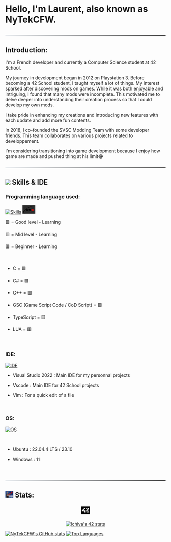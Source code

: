 # Hello, I'm Laurent, also known as NyTekCFW.

![-----------------------------------------------------](https://raw.githubusercontent.com/NyTekCFW/NyTekCFW/master/assets/line.png)

## Introduction:

I'm a French developer and currently a Computer Science student at 42 School.

My journey in development began in 2012 on Playstation 3. Before becoming a 42 School student, I taught myself a lot of things. My interest sparked after discovering mods on games. While it was both enjoyable and intriguing, I found that many mods were incomplete. This motivated me to delve deeper into understanding their creation process so that I could develop my own mods.

I take pride in enhancing my creations and introducing new features with each update and add more fun contents.

In 2018, I co-founded the SVSC Modding Team with some developer friends. This team collaborates on various projects related to developpement.

I'm considering transitioning into game development because I enjoy how game are made and pushed thing at his limit😂

![-----------------------------------------------------](https://raw.githubusercontent.com/NyTekCFW/NyTekCFW/master/assets/line.png)

## <img src="https://media2.giphy.com/media/QssGEmpkyEOhBCb7e1/giphy.gif?cid=ecf05e47a0n3gi1bfqntqmob8g9aid1oyj2wr3ds3mg700bl&rid=giphy.gif" width ="25">              Skills & IDE

### Programming language used:
[![Skills](https://skillicons.dev/icons?i=c,cs,cpp,lua,typescript)](https://skillicons.dev) <img src="https://raw.githubusercontent.com/NyTekCFW/NyTekCFW/master/assets/gsc_logo.png" alt="gsc" width="8%"/>


🟩 = Good level - Learning

🟨 = Mid level - Learning

🟥 = Beginner - Learning

<br>

- C = 🟩

- C# = 🟩

- C++ = 🟩

- GSC (Game Script Code / CoD Script) = 🟩

- TypeScript = 🟨

- LUA = 🟥
</br>

### IDE:
[![IDE](https://skillicons.dev/icons?i=visualstudio,vscode,vim)](https://skillicons.dev)
<br>

- Visual Studio 2022 : Main IDE for my personnal projects

- Vscode : Main IDE for 42 School projects

- Vim : For a quick edit of a file
</br>

### OS:
[![OS](https://skillicons.dev/icons?i=linux,ubuntu,windows)](https://skillicons.dev)

<br>

- Ubuntu : 22.04.4 LTS / 23.10

- Windows : 11
</br>

![-----------------------------------------------------](https://raw.githubusercontent.com/NyTekCFW/NyTekCFW/master/assets/line.png)

## <img src="https://raw.githubusercontent.com/NyTekCFW/NyTekCFW/master/assets/stonks.png" alt="gsc" width="5%"/> Stats:
<div align=center>

### <img src="https://raw.githubusercontent.com/NyTekCFW/NyTekCFW/master/assets/badge42_logo.svg" alt="gsc" width="5%"/> 
<a href="https://github.com/Coday-meric/badge42"><img src="https://badge42.coday.fr/api/v2/clw0td9ms6629001p41vn0zbmv/stats?cursusId=21&coalitionId=317" alt="lchiva's 42 stats" /></a>

</div>
<div align=left>

[![NyTekCFW's GitHub stats](https://github-readme-stats.vercel.app/api?username=nytekcfw&theme=dark&show_icons=true&line_height=28&count_private=true)](https://github.com/anuraghazra/github-readme-stats) [![Top Languages](https://github-readme-stats.vercel.app/api/top-langs/?username=nytekcfw&theme=dark&langs_count=4&hide_border=false&card_width=370&hide_title=true)](https://github.com/anuraghazra/github-readme-stats)

</div>

